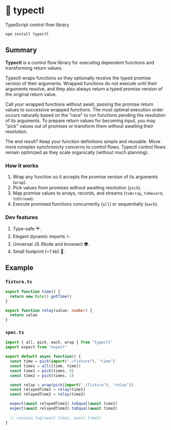 # 🚰 typectl

TypeScript control flow library

```bash
npm install typectl
```

## Summary

**Typectl** is a control flow library for executing dependent functions and transforming return values.

Typectl wraps functions so they optionally receive the typed promise version of their arguments. Wrapped functions do not execute until their arguments resolve, and they also always return a typed promise version of the original return value.

Call your wrapped functions without await, passing the promise return values to successive wrapped functions. The most optimal execution order occurs naturally based on the "race" to run functions pending the resolution of its arguments. To prepare return values for becoming input, you may "pick" values out of promises or transform them without awaiting their resolution.

The end result? Keep your function definitions simple and reusable. Move more complex synchronicty concerns to control flows. Typectl control flows remain optimized as they scale organically (without much planning).

### How it works

1. Wrap any function so it accepts the promise version of its arguments (`wrap`).
2. Pick values from promises without awaiting resolution (`pick`).
3. Map promise values to arrays, records, and streams (`toArray`, `toRecord`, `toStream`).
4. Execute promised functions concurrently (`all`) or sequentially (`each`).

### Dev features

1. Type-safe ☔.
2. Elegant dynamic imports ⚡.
3. Universal JS (Node and browser) 👽.
4. Small footprint (~1 kb) 👣.

## Example

### `fixture.ts`

```typescript
export function time() {
  return new Date().getTime()
}

export function relay(value: number) {
  return value
}
```

### `spec.ts`

```typescript
import { all, pick, each, wrap } from "typectl"
import expect from "expect"

export default async function() {
  const time = pick(import("./fixture"), "time")
  const times = all([time, time])
  const time1 = pick(times, 0)
  const time2 = pick(times, 1)

  const relay = wrap(pick(import("./fixture"), "relay"))
  const relayedTime1 = relay(time1)
  const relayedTime2 = relay(time2)

  expect(await relayedTime1).toEqual(await time1)
  expect(await relayedTime2).toEqual(await time2)
  
  // console.log(await time1, await time2)
}
```